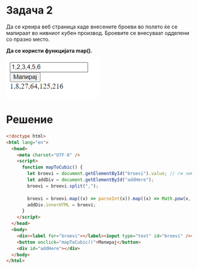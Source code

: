 # Задача 2

Да се креира веб страница каде внесените броеви во полето ќе се мапираат во нивниот кубен производ.
Броевите се внесуваат одделени со празно место.

**Да се користи функцијата map().**

![image](img/screen1.png)

# Решение

```html
<!doctype html>
<html lang="en">
  <head>
    <meta charset="UTF-8" />
    <script>
      function mapToCubic() {
        let broevi = document.getElementById("broevi").value; // ги земаме вредностите од полињата
        let addDiv = document.getElementById("addHere");
        broevi = broevi.split(",");

        broevi = broevi.map((x) => parseInt(x)).map((x) => Math.pow(x, 3)); // прво се мапираат во integer, а потоа се мапираат во кубниот производ
        addDiv.innerHTML = broevi;
      }
    </script>
  </head>
  <body>
    <div><label for="broevi"></label><input type="text" id="broevi" /></div>
    <button onclick="mapToCubic()">Мапирај</button>
    <div id="addHere"></div>
  </body>
</html>
```
